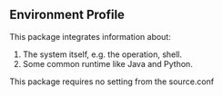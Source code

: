 ## Environment Profile

This package integrates information about: 

1. The system itself, e.g. the operation, shell.
2. Some common runtime like Java and Python.

This package requires no setting from the source.conf